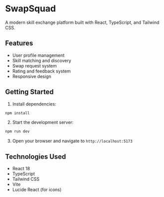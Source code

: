 # SwapSquad

A modern skill exchange platform built with React, TypeScript, and Tailwind CSS.

## Features

- User profile management
- Skill matching and discovery
- Swap request system
- Rating and feedback system
- Responsive design

## Getting Started

1. Install dependencies:
```bash
npm install
```

2. Start the development server:
```bash
npm run dev
```

3. Open your browser and navigate to `http://localhost:5173`

## Technologies Used

- React 18
- TypeScript
- Tailwind CSS
- Vite
- Lucide React (for icons)